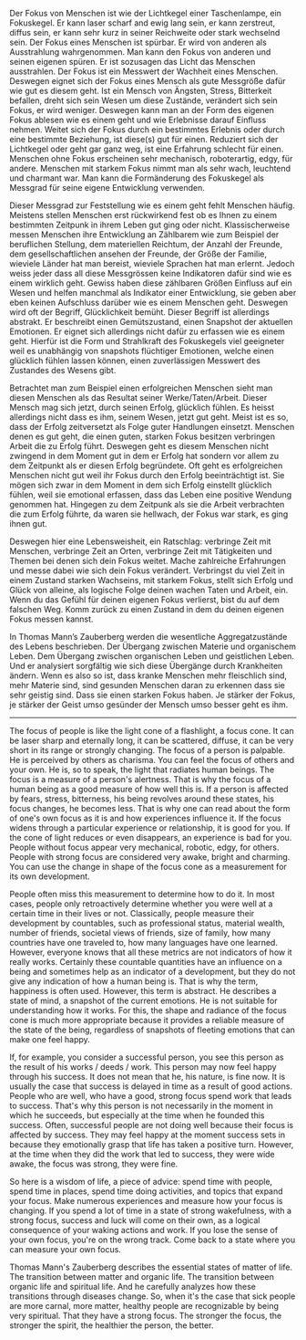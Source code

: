 Der Fokus von Menschen ist wie der Lichtkegel einer Taschenlampe, ein Fokuskegel. Er kann laser scharf and ewig lang sein, er kann zerstreut, diffus sein, er kann sehr kurz in seiner Reichweite oder stark wechselnd sein. Der Fokus eines Menschen ist spürbar. Er wird von anderen als Ausstrahlung wahrgenommen. Man kann den Fokus von anderen und seinen eigenen spüren. Er ist sozusagen das Licht das Menschen ausstrahlen. Der Fokus ist ein Messwert der Wachheit eines Menschen. Deswegen eignet sich der Fokus eines Mensch als gute Messgröße dafür wie gut es diesem geht. Ist ein Mensch von Ängsten, Stress, Bitterkeit befallen, dreht sich sein Wesen um diese Zustände, verändert sich sein Fokus, er wird weniger. Deswegen kann man an der Form des eigenen Fokus ablesen wie es einem geht und wie Erlebnisse darauf Einfluss nehmen. Weitet sich der Fokus durch ein bestimmtes Erlebnis oder durch eine bestimmte Beziehung, ist diese(s) gut für einen. Reduziert sich der Lichtkegel oder geht gar ganz weg, ist eine Erfahrung schlecht für einen. Menschen ohne Fokus erscheinen sehr mechanisch, roboterartig, edgy, für andere. Menschen mit starkem Fokus nimmt man als sehr wach, leuchtend und charmant war. Man kann die Formänderung des Fokuskegel als Messgrad für seine eigene Entwicklung verwenden.

Dieser Messgrad zur Feststellung wie es einem geht fehlt Menschen häufig. Meistens stellen Menschen erst rückwirkend fest ob es Ihnen zu einem bestimmten Zeitpunk in ihrem Leben gut ging oder nicht. Klassischerweise messen Menschen ihre Entwicklung an Zählbarem wie zum Beispiel der beruflichen Stellung, dem materiellen Reichtum, der Anzahl der Freunde, dem gesellschaftlichen ansehen der Freunde, der Größe der Familie, wieviele Länder hat man bereist, wieviele Sprachen hat man erlernt. Jedoch weiss jeder dass all diese Messgrössen keine Indikatoren dafür sind wie es einem wirklich geht. Gewiss haben diese zählbaren Größen Einfluss auf ein Wesen und helfen manchmal als Indikator einer Entwicklung, sie geben aber eben keinen Aufschluss darüber wie es einem Menschen geht. Deswegen wird oft der Begriff, Glücklichkeit bemüht. Dieser Begriff ist allerdings abstrakt. Er beschreibt einen Gemütszustand, einen Snapshot der aktuellen Emotionen. Er eignet sich allerdings nicht dafür zu erfassen wie es einem geht. Hierfür ist die Form und Strahlkraft des Fokuskegels viel geeigneter weil es unabhängig von snapshots flüchtiger Emotionen, welche einen glücklich fühlen lassen können, einen zuverlässigen Messwert des Zustandes des Wesens gibt.

Betrachtet man zum Beispiel einen erfolgreichen Menschen sieht man diesen Menschen als das Resultat seiner Werke/Taten/Arbeit. Dieser Mensch mag sich jetzt, durch seinen Erfolg, glücklich fühlen. Es heisst allerdings nicht dass es ihm, seinem Wesen, jetzt gut geht. Meist ist es so, dass der Erfolg zeitversetzt als Folge guter Handlungen einsetzt. Menschen denen es gut geht, die einen guten, starken Fokus besitzen verbringen Arbeit die zu Erfolg führt. Deswegen geht es diesem Menschen nicht zwingend in dem Moment gut in dem er Erfolg hat sondern vor allem zu dem Zeitpunkt als er diesen Erfolg begründete. Oft geht es erfolgreichen Menschen nicht gut weil ihr Fokus durch den Erfolg beeinträchtigt ist. Sie mögen sich zwar in dem Moment in dem sich Erfolg einstellt glücklich fühlen, weil sie emotional erfassen, dass das Leben eine positive Wendung genommen hat. Hingegen zu dem Zeitpunk als sie die Arbeit verbrachten die zum Erfolg führte, da waren sie hellwach, der Fokus war stark, es ging ihnen gut.

Deswegen hier eine Lebensweisheit, ein Ratschlag: verbringe Zeit mit Menschen, verbringe Zeit an Orten, verbringe Zeit mit Tätigkeiten und Themen bei denen sich dein Fokus weitet. Mache zahlreiche Erfahrungen und messe dabei wie sich dein Fokus verändert. Verbringst du viel Zeit in einem Zustand starken Wachseins, mit starkem Fokus, stellt sich Erfolg und Glück von alleine, als logische Folge deinen wachen Taten und Arbeit, ein. Wenn du das Gefühl für deinen eigenen Fokus verlierst, bist du auf dem falschen Weg. Komm zurück zu einen Zustand in dem du deinen eigenen Fokus messen kannst.

In Thomas Mann’s Zauberberg werden die wesentliche Aggregatzustände des Lebens beschrieben. Der Übergang zwischen Materie und organischem Leben. Dem Übergang zwischen organischen Leben und geistlichen Leben. Und er analysiert sorgfältig wie sich diese Übergänge durch Krankheiten ändern. Wenn es also so ist, dass kranke Menschen mehr fleischlich sind, mehr Materie sind, sind gesunden Menschen daran zu erkennen dass sie sehr geistig sind. Dass sie einen starken Fokus haben. Je stärker der Fokus, je stärker der Geist umso gesünder der Mensch umso besser geht es ihm.

-------------------

The focus of people is like the light cone of a flashlight, a focus cone. It can be laser sharp and eternally long, it can be scattered, diffuse, it can be very short in its range or strongly changing. The focus of a person is palpable. He is perceived by others as charisma. You can feel the focus of others and your own. He is, so to speak, the light that radiates human beings. The focus is a measure of a person's alertness. That is why the focus of a human being as a good measure of how well this is. If a person is affected by fears, stress, bitterness, his being revolves around these states, his focus changes, he becomes less. That is why one can read about the form of one's own focus as it is and how experiences influence it. If the focus widens through a particular experience or relationship, it is good for you. If the cone of light reduces or even disappears, an experience is bad for you. People without focus appear very mechanical, robotic, edgy, for others. People with strong focus are considered very awake, bright and charming. You can use the change in shape of the focus cone as a measurement for its own development.

People often miss this measurement to determine how to do it. In most cases, people only retroactively determine whether you were well at a certain time in their lives or not. Classically, people measure their development by countables, such as professional status, material wealth, number of friends, societal views of friends, size of family, how many countries have one traveled to, how many languages ​​have one learned. However, everyone knows that all these metrics are not indicators of how it really works. Certainly these countable quantities have an influence on a being and sometimes help as an indicator of a development, but they do not give any indication of how a human being is. That is why the term, happiness is often used. However, this term is abstract. He describes a state of mind, a snapshot of the current emotions. He is not suitable for understanding how it works. For this, the shape and radiance of the focus cone is much more appropriate because it provides a reliable measure of the state of the being, regardless of snapshots of fleeting emotions that can make one feel happy.

If, for example, you consider a successful person, you see this person as the result of his works / deeds / work. This person may now feel happy through his success. It does not mean that he, his nature, is fine now. It is usually the case that success is delayed in time as a result of good actions. People who are well, who have a good, strong focus spend work that leads to success. That's why this person is not necessarily in the moment in which he succeeds, but especially at the time when he founded this success. Often, successful people are not doing well because their focus is affected by success. They may feel happy at the moment success sets in because they emotionally grasp that life has taken a positive turn. However, at the time when they did the work that led to success, they were wide awake, the focus was strong, they were fine.

So here is a wisdom of life, a piece of advice: spend time with people, spend time in places, spend time doing activities, and topics that expand your focus. Make numerous experiences and measure how your focus is changing. If you spend a lot of time in a state of strong wakefulness, with a strong focus, success and luck will come on their own, as a logical consequence of your waking actions and work. If you lose the sense of your own focus, you're on the wrong track. Come back to a state where you can measure your own focus.

Thomas Mann's Zauberberg describes the essential states of matter of life. The transition between matter and organic life. The transition between organic life and spiritual life. And he carefully analyzes how these transitions through diseases change. So, when it's the case that sick people are more carnal, more matter, healthy people are recognizable by being very spiritual. That they have a strong focus. The stronger the focus, the stronger the spirit, the healthier the person, the better.
